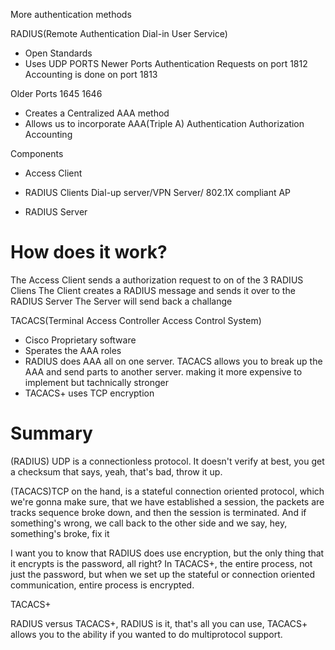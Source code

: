 
More authentication methods

RADIUS(Remote Authentication Dial-in User Service)
- Open Standards
- Uses UDP PORTS
Newer Ports
Authentication Requests on port 1812 
Accounting is done on port 1813

Older Ports 
1645
1646

- Creates a Centralized AAA method
- Allows us to incorporate AAA(Triple A)
    Authentication
    Authorization
    Accounting

Components

- Access Client


- RADIUS Clients
    Dial-up server/VPN Server/ 802.1X compliant AP

- RADIUS Server

# How does it work?

The Access Client sends a authorization request to on of the 3 RADIUS Cliens
The Client creates a RADIUS message and sends it over to the RADIUS Server
The Server will send back a challange 


TACACS(Terminal Access Controller Access Control System)
- Cisco Proprietary software
- Sperates the AAA roles
- RADIUS does AAA all on one server. TACACS allows you to break up the AAA and send parts to another server. making it more expensive to implement but tachnically stronger
- TACACS+ uses TCP encryption

# Summary
(RADIUS) UDP is a connectionless protocol. It doesn't verify at best, you get a checksum that says, yeah, that's bad, throw it up.

(TACACS)TCP on the hand, is a stateful connection oriented protocol, which we're gonna make sure, that we have established a session, the packets are tracks sequence broke down, and then the session is terminated. And if something's wrong, we call back to the other side and we say, hey, something's broke, fix it

I want you to know that RADIUS does use encryption, but the only thing that it encrypts is the password, all right? In TACACS+, the entire process, not just the password, but when we set up the stateful or connection oriented communication, entire process is encrypted.

TACACS+

RADIUS versus TACACS+, RADIUS is it, that's all you can use, TACACS+ allows you to the ability if you wanted to do multiprotocol support.